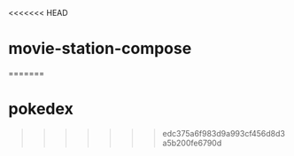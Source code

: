 <<<<<<< HEAD
# movie-station-compose
=======
# pokedex
>>>>>>> edc375a6f983d9a993cf456d8d3a5b200fe6790d

